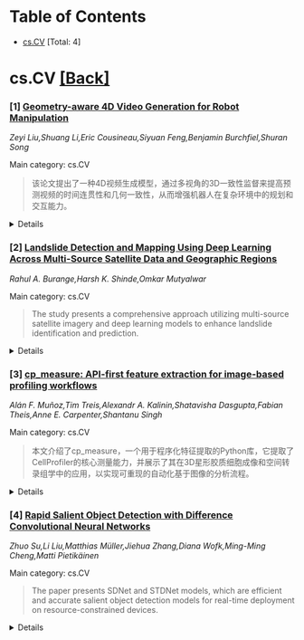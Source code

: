 <div id=toc></div>

# Table of Contents

- [cs.CV](#cs.CV) [Total: 4]


<div id='cs.CV'></div>

# cs.CV [[Back]](#toc)

### [1] [Geometry-aware 4D Video Generation for Robot Manipulation](https://arxiv.org/abs/2507.01099)
*Zeyi Liu,Shuang Li,Eric Cousineau,Siyuan Feng,Benjamin Burchfiel,Shuran Song*

Main category: cs.CV

> 该论文提出了一种4D视频生成模型，通过多视角的3D一致性监督来提高预测视频的时间连贯性和几何一致性，从而增强机器人在复杂环境中的规划和交互能力。

<details>
  <summary>Details</summary>

**Motivation:** 为了提升机器人在复杂环境中的计划和交互能力，需要一种有效的方法来理解和预测物理世界的动态变化。当前视频生成模型在生成时空连贯和几何一致的多视角视频方面存在挑战。

**Method:** 提出一个4D视频生成模型，通过交叉视角点图对齐监督训练，学习共享的3D场景表示，基于给定的RGB-D观察预测未来视频序列，无需使用相机姿势作为输入。

**Result:** 该方法在多个模拟和真实世界机器人数据集上产生更加稳定和空间对齐的预测，改进了现有基线方法。同时，预测的4D视频可用于恢复机器人末端执行器轨迹，使用现成的6DoF姿态跟踪器支持稳健的机器人操作和对新的摄像头视角的泛化。

**Conclusion:** 所提出的4D视频生成模型能够有效提升机器人对未来视频序列的预测能力，促进其在复杂环境中的功能应用。

**Abstract:** Understanding and predicting the dynamics of the physical world can enhance a
robot's ability to plan and interact effectively in complex environments. While
recent video generation models have shown strong potential in modeling dynamic
scenes, generating videos that are both temporally coherent and geometrically
consistent across camera views remains a significant challenge. To address
this, we propose a 4D video generation model that enforces multi-view 3D
consistency of videos by supervising the model with cross-view pointmap
alignment during training. This geometric supervision enables the model to
learn a shared 3D representation of the scene, allowing it to predict future
video sequences from novel viewpoints based solely on the given RGB-D
observations, without requiring camera poses as inputs. Compared to existing
baselines, our method produces more visually stable and spatially aligned
predictions across multiple simulated and real-world robotic datasets. We
further show that the predicted 4D videos can be used to recover robot
end-effector trajectories using an off-the-shelf 6DoF pose tracker, supporting
robust robot manipulation and generalization to novel camera viewpoints.

</details>


### [2] [Landslide Detection and Mapping Using Deep Learning Across Multi-Source Satellite Data and Geographic Regions](https://arxiv.org/abs/2507.01123)
*Rahul A. Burange,Harsh K. Shinde,Omkar Mutyalwar*

Main category: cs.CV

> The study presents a comprehensive approach utilizing multi-source satellite imagery and deep learning models to enhance landslide identification and prediction.

<details>
  <summary>Details</summary>

**Motivation:** To improve the accuracy and reliability of landslide detection and predictive mapping across diverse geographic regions, enhancing infrastructure protection, economic stability, and human safety.

**Method:** The team uses Sentinel-2 multispectral data and ALOS PALSAR-derived slope and DEM layers to capture critical environmental features. They also evaluate the performance of deep learning segmentation models such as U-Net, DeepLabV3+, and Res-Net.

**Result:** The framework improves the accuracy of landslide detection through the use of multi-source data and advanced neural networks.

**Conclusion:** The approach contributes to more reliable early warning systems and aids in disaster risk management and sustainable land-use planning by demonstrating the effectiveness of integrating deep learning models with remote sensing data.

**Abstract:** Landslides pose severe threats to infrastructure, economies, and human lives,
necessitating accurate detection and predictive mapping across diverse
geographic regions. With advancements in deep learning and remote sensing,
automated landslide detection has become increasingly effective. This study
presents a comprehensive approach integrating multi-source satellite imagery
and deep learning models to enhance landslide identification and prediction. We
leverage Sentinel-2 multispectral data and ALOS PALSAR-derived slope and
Digital Elevation Model (DEM) layers to capture critical environmental features
influencing landslide occurrences. Various geospatial analysis techniques are
employed to assess the impact of terra in characteristics, vegetation cover,
and rainfall on detection accuracy. Additionally, we evaluate the performance
of multiple stateof-the-art deep learning segmentation models, including U-Net,
DeepLabV3+, and Res-Net, to determine their effectiveness in landslide
detection. The proposed framework contributes to the development of reliable
early warning systems, improved disaster risk management, and sustainable
land-use planning. Our findings provide valuable insights into the potential of
deep learning and multi-source remote sensing in creating robust, scalable, and
transferable landslide prediction models.

</details>


### [3] [cp_measure: API-first feature extraction for image-based profiling workflows](https://arxiv.org/abs/2507.01163)
*Alán F. Muñoz,Tim Treis,Alexandr A. Kalinin,Shatavisha Dasgupta,Fabian Theis,Anne E. Carpenter,Shantanu Singh*

Main category: cs.CV

> 本文介绍了cp_measure，一个用于程序化特征提取的Python库，它提取了CellProfiler的核心测量能力，并展示了其在3D星形胶质细胞成像和空间转录组学中的应用，以实现可重现的自动化基于图像的分析流程。

<details>
  <summary>Details</summary>

**Motivation:** 当前的工具有如 CellProfiler 能生成这些特征集，但它们对自动化和可重复分析构成了重大障碍，阻碍了机器学习工作流程。文章旨在介绍 cp_measure 这一新工具，可以无缝集成到科学 Python 生态系统中，使其更适合机器学习应用。

**Method:** 我们介绍了 cp_measure，这是一个 Python 库，它从 CellProfiler 中提取核心测量能力，设计为模块化和 API 优先工具，以便程序化特征提取。通过将其应用于 3D 星形胶质细胞成像和空间转录组学，我们展示了 cp_measure 如何在计算生物学中的机器学习应用中实现可重现、自动化的基于图像的分析流程。

**Result:** cp_measure 的特征与 CellProfiler 特征保持高度一致性，同时能够无缝集成到科学 Python 生态系统中。通过其在计算生物学的机器学习应用中的表现，说明了其在基于图像的分析流程中的有效性。

**Conclusion:** 通过应用到 3D 星形胶质细胞成像和空间转录组学，研究展示了 cp_measure 在计算生物学中可以实现可重现、自动化的基于图像的分析流程，有效地服务于机器学习应用。

**Abstract:** Biological image analysis has traditionally focused on measuring specific
visual properties of interest for cells or other entities. A complementary
paradigm gaining increasing traction is image-based profiling - quantifying
many distinct visual features to form comprehensive profiles which may reveal
hidden patterns in cellular states, drug responses, and disease mechanisms.
While current tools like CellProfiler can generate these feature sets, they
pose significant barriers to automated and reproducible analyses, hindering
machine learning workflows. Here we introduce cp_measure, a Python library that
extracts CellProfiler's core measurement capabilities into a modular, API-first
tool designed for programmatic feature extraction. We demonstrate that
cp_measure features retain high fidelity with CellProfiler features while
enabling seamless integration with the scientific Python ecosystem. Through
applications to 3D astrocyte imaging and spatial transcriptomics, we showcase
how cp_measure enables reproducible, automated image-based profiling pipelines
that scale effectively for machine learning applications in computational
biology.

</details>


### [4] [Rapid Salient Object Detection with Difference Convolutional Neural Networks](https://arxiv.org/abs/2507.01182)
*Zhuo Su,Li Liu,Matthias Müller,Jiehua Zhang,Diana Wofk,Ming-Ming Cheng,Matti Pietikäinen*

Main category: cs.CV

> The paper presents SDNet and STDNet models, which are efficient and accurate salient object detection models for real-time deployment on resource-constrained devices.

<details>
  <summary>Details</summary>

**Motivation:** To enable efficient real-time salient object detection on resource-constrained devices, addressing the high computational costs of current top-performing models.

**Method:** Our model utilizes Pixel Difference Convolutions (PDCs), which are integrated into a CNN architecture for effective saliency detection. Additionally, a difference convolution reparameterization (DCR) strategy and SpatioTemporal Difference Convolution (STDC) for video processing are introduced to improve efficiency and accuracy.

**Result:** The SDNet and STDNet models operate at 46 FPS and 150 FPS on streamed images and videos with fewer than 1M parameters, significantly outperforming the second-best models by more than $2\times$ and $3\times$ in speed, respectively, while maintaining superior accuracy.

**Conclusion:** The models, SDNet and STDNet, demonstrate improved efficiency-accuracy trade-offs, capable of operating in real-time on devices like the Jetson Orin, while achieving superior accuracy compared to lightweight alternatives.

**Abstract:** This paper addresses the challenge of deploying salient object detection
(SOD) on resource-constrained devices with real-time performance. While recent
advances in deep neural networks have improved SOD, existing top-leading models
are computationally expensive. We propose an efficient network design that
combines traditional wisdom on SOD and the representation power of modern CNNs.
Like biologically-inspired classical SOD methods relying on computing contrast
cues to determine saliency of image regions, our model leverages Pixel
Difference Convolutions (PDCs) to encode the feature contrasts. Differently,
PDCs are incorporated in a CNN architecture so that the valuable contrast cues
are extracted from rich feature maps. For efficiency, we introduce a difference
convolution reparameterization (DCR) strategy that embeds PDCs into standard
convolutions, eliminating computation and parameters at inference.
Additionally, we introduce SpatioTemporal Difference Convolution (STDC) for
video SOD, enhancing the standard 3D convolution with spatiotemporal contrast
capture. Our models, SDNet for image SOD and STDNet for video SOD, achieve
significant improvements in efficiency-accuracy trade-offs. On a Jetson Orin
device, our models with $<$ 1M parameters operate at 46 FPS and 150 FPS on
streamed images and videos, surpassing the second-best lightweight models in
our experiments by more than $2\times$ and $3\times$ in speed with superior
accuracy. Code will be available at https://github.com/hellozhuo/stdnet.git.

</details>
